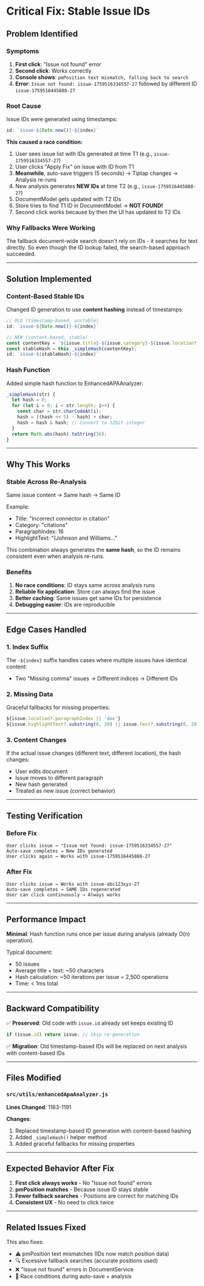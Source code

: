 # Critical Fix: Stable Issue IDs

## Problem Identified

### Symptoms
1. **First click**: "Issue not found" error
2. **Second click**: Works correctly
3. **Console shows**: `pmPosition text mismatch, falling back to search`
4. **Error**: `Issue not found: issue-1759516334557-27` followed by different ID `issue-1759516445888-27`

### Root Cause

Issue IDs were generated using timestamps:
```javascript
id: `issue-${Date.now()}-${index}`
```

**This caused a race condition:**

1. User sees issue list with IDs generated at time T1 (e.g., `issue-1759516334557-27`)
2. User clicks "Apply Fix" on issue with ID from T1
3. **Meanwhile**, auto-save triggers (5 seconds) → Tiptap changes → Analysis re-runs
4. New analysis generates **NEW IDs** at time T2 (e.g., `issue-1759516445888-27`)
5. DocumentModel gets updated with T2 IDs
6. Store tries to find T1 ID in DocumentModel → **NOT FOUND!**
7. Second click works because by then the UI has updated to T2 IDs

### Why Fallbacks Were Working

The fallback document-wide search doesn't rely on IDs - it searches for text directly. So even though the ID lookup failed, the search-based approach succeeded.

---

## Solution Implemented

### Content-Based Stable IDs

Changed ID generation to use **content hashing** instead of timestamps:

```javascript
// OLD (timestamp-based, unstable)
id: `issue-${Date.now()}-${index}`

// NEW (content-based, stable)
const contentKey = `${issue.title}-${issue.category}-${issue.location?.paragraphIndex || 'doc'}-${issue.highlightText?.substring(0, 20) || ''}`;
const stableHash = this._simpleHash(contentKey);
id: `issue-${stableHash}-${index}`
```

### Hash Function

Added simple hash function to EnhancedAPAAnalyzer:

```javascript
_simpleHash(str) {
  let hash = 0;
  for (let i = 0; i < str.length; i++) {
    const char = str.charCodeAt(i);
    hash = ((hash << 5) - hash) + char;
    hash = hash & hash; // Convert to 32bit integer
  }
  return Math.abs(hash).toString(36);
}
```

---

## Why This Works

### Stable Across Re-Analysis

Same issue content → Same hash → Same ID

Example:
- Title: "Incorrect connector in citation"
- Category: "citations"
- ParagraphIndex: 16
- HighlightText: "(Johnson and Williams..."

This combination always generates the **same hash**, so the ID remains consistent even when analysis re-runs.

### Benefits

1. **No race conditions**: ID stays same across analysis runs
2. **Reliable fix application**: Store can always find the issue
3. **Better caching**: Same issues get same IDs for persistence
4. **Debugging easier**: IDs are reproducible

---

## Edge Cases Handled

### 1. Index Suffix
The `-${index}` suffix handles cases where multiple issues have identical content:
- Two "Missing comma" issues → Different indices → Different IDs

### 2. Missing Data
Graceful fallbacks for missing properties:
```javascript
${issue.location?.paragraphIndex || 'doc'}
${issue.highlightText?.substring(0, 20) || issue.text?.substring(0, 20) || ''}
```

### 3. Content Changes
If the actual issue changes (different text, different location), the hash changes:
- User edits document
- Issue moves to different paragraph
- New hash generated
- Treated as new issue (correct behavior)

---

## Testing Verification

### Before Fix
```
User clicks issue → "Issue not found: issue-1759516334557-27"
Auto-save completes → New IDs generated
User clicks again → Works with issue-1759516445888-27
```

### After Fix
```
User clicks issue → Works with issue-abc123xyz-27
Auto-save completes → SAME IDs regenerated
User can click continuously → Always works
```

---

## Performance Impact

**Minimal**: Hash function runs once per issue during analysis (already O(n) operation).

Typical document:
- 50 issues
- Average title + text: ~50 characters
- Hash calculation: ~50 iterations per issue = 2,500 operations
- Time: < 1ms total

---

## Backward Compatibility

✅ **Preserved**: Old code with `issue.id` already set keeps existing ID
```javascript
if (issue.id) return issue; // Skip re-generation
```

✅ **Migration**: Old timestamp-based IDs will be replaced on next analysis with content-based IDs

---

## Files Modified

### `src/utils/enhancedApaAnalyzer.js`

**Lines Changed**: 1163-1191

**Changes**:
1. Replaced timestamp-based ID generation with content-based hashing
2. Added `_simpleHash()` helper method
3. Added graceful fallbacks for missing properties

---

## Expected Behavior After Fix

1. **First click always works** - No "Issue not found" errors
2. **pmPosition matches** - Because issue ID stays stable
3. **Fewer fallback searches** - Positions are correct for matching IDs
4. **Consistent UX** - No need to click twice

---

## Related Issues Fixed

This also fixes:
- ⚠️ pmPosition text mismatches (IDs now match position data)
- 🔍 Excessive fallback searches (accurate positions used)
- ❌ "Issue not found" errors in DocumentService
- 🐛 Race conditions during auto-save + analysis
